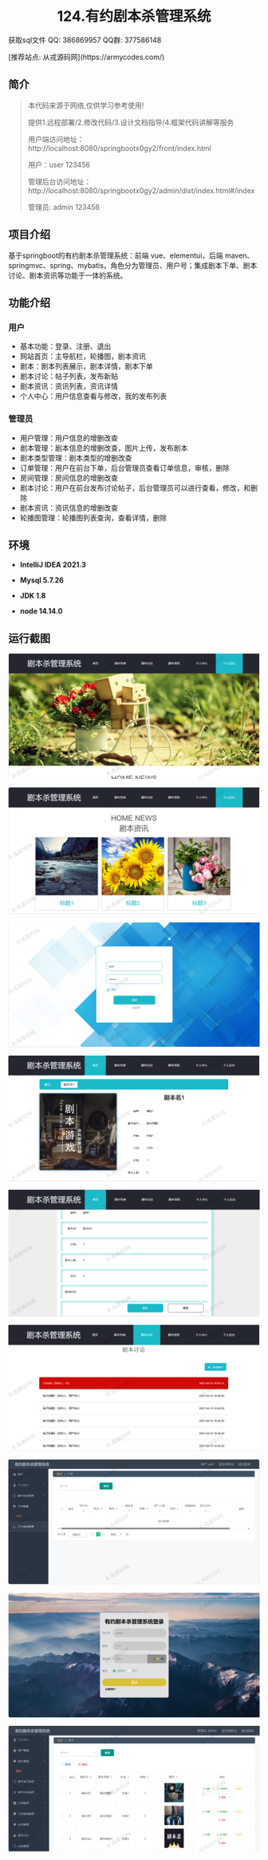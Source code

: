 <p><h1 align="center">124.有约剧本杀管理系统</h1></p>

<p> 获取sql文件 QQ: 386869957 QQ群: 377586148 </p>
<p> [推荐站点: 从戎源码网](https://armycodes.com/) </p>

## 简介

> 本代码来源于网络,仅供学习参考使用!
>
> 提供1.远程部署/2.修改代码/3.设计文档指导/4.框架代码讲解等服务
> 
> 用户端访问地址：http://localhost:8080/springbootx0gy2/front/index.html
>
> 用户：user 123456
> 
> 管理后台访问地址：http://localhost:8080/springbootx0gy2/admin/dist/index.html#/index
>
> 管理员: admin 123456
> 

## 项目介绍
基于springboot的有约剧本杀管理系统：前端 vue、elementui，后端 maven、springmvc、spring、mybatis，角色分为管理员、用户号；集成剧本下单、剧本讨论、剧本资讯等功能于一体的系统。

## 功能介绍

### 用户

- 基本功能：登录、注册、退出
- 网站首页：主导航栏，轮播图，剧本资讯
- 剧本：剧本列表展示，剧本详情，剧本下单
- 剧本讨论：帖子列表，发布新贴
- 剧本资讯：资讯列表，资讯详情
- 个人中心：用户信息查看与修改，我的发布列表

### 管理员

- 用户管理：用户信息的增删改查
- 剧本管理：剧本信息的增删改查，图片上传，发布剧本
- 剧本类型管理：剧本类型的增删改查
- 订单管理：用户在前台下单，后台管理员查看订单信息，审核，删除
- 房间管理：房间信息的增删改查
- 剧本讨论：用户在前台发布讨论帖子，后台管理员可以进行查看，修改，和删除
- 剧本资讯：资讯信息的增删改查
- 轮播图管理：轮播图列表查询，查看详情，删除

## 环境

- <b>IntelliJ IDEA 2021.3</b>

- <b>Mysql 5.7.26</b>

- <b>JDK 1.8</b>

- <b>node 14.14.0</b>

## 运行截图
![](screenshot/1.png)

![](screenshot/2.png)

![](screenshot/3.png)

![](screenshot/4.png)

![](screenshot/5.png)

![](screenshot/6.png)

![](screenshot/7.png)

![](screenshot/8.png)

![](screenshot/9.png)